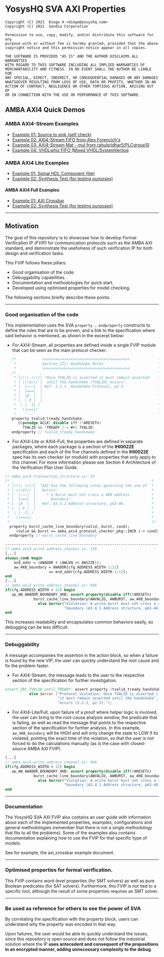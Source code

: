 # YosysHQ SVA AXI Properties

```
Copyright (C) 2021  Diego H <diego@yosyshq.com>
Copyright (C) 2021  Sandia Corporation

Permission to use, copy, modify, and/or distribute this software for any
purpose with or without fee is hereby granted, provided that the above
copyright notice and this permission notice appear in all copies.

THE SOFTWARE IS PROVIDED "AS IS" AND THE AUTHOR DISCLAIMS ALL WARRANTIES
WITH REGARD TO THIS SOFTWARE INCLUDING ALL IMPLIED WARRANTIES OF
MERCHANTABILITY AND FITNESS. IN NO EVENT SHALL THE AUTHOR BE LIABLE FOR
ANY SPECIAL, DIRECT, INDIRECT, OR CONSEQUENTIAL DAMAGES OR ANY DAMAGES
WHATSOEVER RESULTING FROM LOSS OF USE, DATA OR PROFITS, WHETHER IN AN
ACTION OF CONTRACT, NEGLIGENCE OR OTHER TORTIOUS ACTION, ARISING OUT OF
OR IN CONNECTION WITH THE USE OR PERFORMANCE OF THIS SOFTWARE.
```

## AMBA AXI4 Quick Demos

### AMBA AXI4-Stream Examples
* [Example 01: Source to sink (self check)](https://github.com/YosysHQ-GmbH/SVA-AXI4-FVIP/tree/main/AXI4_STREAM/examples/dd01_self_check)
* [Example 02: AXI4-Stream FIFO from Alex Forencich's](https://github.com/YosysHQ-GmbH/SVA-AXI4-FVIP/tree/main/AXI4_STREAM/examples/dd02_axis_fifo)
* [Example 03: AXI4-Stream Mat - mul from rahulsridhar5/PLCgroup10](https://github.com/YosysHQ-GmbH/SVA-AXI4-FVIP/tree/main/AXI4_STREAM/examples/dd03_mat_mul)
* [Example 04: VHDLwhiz FIFO (Mixed VHDL/SystemVerilog](https://github.com/YosysHQ-GmbH/SVA-AXI4-FVIP/tree/main/AXI4_STREAM/examples/dd04_axi_fifo_vhdlwiz)

### AMBA AXI4 Lite Examples
* [Example 01: Spinal HDL Component (lite)](https://github.com/YosysHQ-GmbH/SVA-AXI4-FVIP/tree/main/AXI4/examples/spinal_axi4_lite)
* [Example 02: Synthesis Test (for testing purposes)](https://github.com/YosysHQ-GmbH/SVA-AXI4-FVIP/tree/main/AXI4/examples/synthesis_test/axi4_lite)

#### AMBA AXI4 Full Examples
* [Example 01: AXI Crossbar](https://github.com/YosysHQ-GmbH/SVA-AXI4-FVIP/tree/main/AXI4/examples/axi_crossbar)
* [Example 02: Synthesis Test (for testing purposes)](https://github.com/YosysHQ-GmbH/SVA-AXI4-FVIP/tree/main/AXI4/examples/synthesis_test/axi4_full)

* * *

## Motivation

The goal of this repository is to showcase how to develop Formal Verification IP _(FVIP)_ for communication protocols such as the AMBA AXI standard, and demonstrate the usefulness of such verification IP for both design and verification tasks.

This FVIP follows these pillars:

- Good organisation of the code.
- Debuggability capabilities.
- Documentation and methodologies for quick start.
- Developed using optimised properties for model checking.

The following sections briefly describe these points.

* * *

### Good organisation of the code

This implementation uses the SVA `property` ... `endproperty` constructs to define the rules that are to be proven, and a link to the specification where said behavior is mentioned, as shown in the excerpt below:

* For AXI4-Stream, all properties are defined inside a single FVIP module that can be seen as the main protocol checker:
```verilog
   /*            ><><><><><><><><><><><><><><><><><><><><             *
    *            Section III: Handshake Rules.                        *
    *            ><><><><><><><><><><><><><><><><><><><><             */
   /* ,         ,                                                     * 
    * |\\\\ ////| "Once TVALID is asserted it must remain asserted    * 
    * | \\\V/// |  until the handshake (TVALID) occurs".              * 
    * |  |~~~|  | Ref: 2.2.1. Handshake Protocol, p2-3.               * 
    * |  |===|  |                                                     * 
    * |  |A  |  |                                                     * 
    * |  | X |  |                                                     * 
    *  \ |  I| /                                                      * 
    *   \|===|/                                                       * 
    *    '---'                                                        */
   property tvalid_tready_handshake;
      @(posedge ACLK) disable iff (!ARESETn)
        TVALID && !TREADY |-> ##1 TVALID;
   endproperty // tvalid_tready_handshake
```

* For AXI4-Lite or AXI4-Full, the properties are defined in separate packages, where each package is a section of the **IHI0022E** specification and each of the five channels defined in the  **IHI0022E** spec has its own checker (or module) with properties that only apply to this channel. For more information please see Section 6 Architecture of the Verification Plan User Guide.
```systemverilog
// amba_axi4_transaction_structure.sv: 53
/* ,         ,                                                     *  
 * |\\\\ ////|  "AXI has the following rules governing the use of  *  
 * | \\\V/// |   bursts:                                           *  
 * |  |~~~|  |     * a burst must not cross a 4KB address          *  
 * |  |===|  |       boundary".                                    *  
 * |  |A  |  |   Ref: A3.4.1 Address structure, pA3-46.            *  
 * |  | X |  |                                                     *  
 *  \ |  I| /                                                      *  
 *   \|===|/                                                       *  
 *    '---'                                                        */  
  property burst_cache_line_boundary(valid, burst, cond);  
     (valid && burst == amba_axi4_protocol_checker_pkg::INCR |-> cond);  
  endproperty // burst_cache_line_boundary

----------------------------------------------------------------------
// amba_axi4_write_address_channel.sv: 129
[...]
always_comb begin  
	end_addr = (AWADDR + (AWLEN << AWSIZE));  
    aw_4KB_boundary = AWADDR[cfg.ADDRESS_WIDTH-1:12] 
					== end_addr[cfg.ADDRESS_WIDTH-1:12];  
end
[...]
// amba_axi4_write_address_channel.sv: 946
if(cfg.ADDRESS_WIDTH > 12) begin  
   ap_AW_AWADDR_BOUNDARY_4KB: assert property(disable iff(!ARESETn) 
             burst_cache_line_boundary(AWVALID, AWBURST, aw_4KB_boundary))  
               else $error("Violation: A write burst must not cross a 4KB address", 
                           "boundary (A3.4.1 Address structure, pA3-46).");  
end
```

This increases readability and encapsulates common behaviors easily, so debugging can be less difficult.

* * *

### Debuggability

A message accompanies the assertion in the action block, so when a failure is found by the new VIP, the user can quickly understand the root cause and fix the problem faster.

* For AXI4-Stream, the message leads to the user to the respective section of the specification for further investigation.
```verilog
assert_SRC_TVALID_until_TREADY: assert property (tvalid_tready_handshake)
           else $error ("Protocol Violation: Once TVALID is asserted \ 
                        "it must remain asserted until the handshake",
						"occurs (2.2.1, p2-3).");
```

* For AXI4-Lite/Full, upon failure of a proof where helper logic is involved, the user can bring to the root-cause analysis window, the predicate that is failing, as well as read the message that points to the respective section of the specification for further analysis. In this example, `aw_4KB_boundary` will be HIGH and will only change the state to LOW if its violated, pointing the exact time of the violation, so that the user is not forced to do the calculations manually (as is the case with closed-source AMBA AXI FVIP).
```systemverilog
[...]
// amba_axi4_write_address_channel.sv: 946
if(cfg.ADDRESS_WIDTH > 12) begin  
   ap_AW_AWADDR_BOUNDARY_4KB: assert property(disable iff(!ARESETn) 
             burst_cache_line_boundary(AWVALID, AWBURST, aw_4KB_boundary))  
               else $error("Violation: A write burst must not cross a 4KB address", 
                           "boundary (A3.4.1 Address structure, pA3-46).");  
end
```

* * *

### Documentation

The YosysHQ SVA AXI FVIP also contains an user guide with information about each of the implemented properties, examples, configurations and general methodologies (remember that there is not a single methodology that fits to all the problems). Some of the examples also contains documentation explaining how to use the FVIP for that specific type of models.

See for example, the axi_crossbar example document.

* * *

### Optimised properties for formal verification.
This FVIP contains word-level properties (for SMT solvers) as well as pure Boolean predicates (for SAT solvers). Furthermore, this FVIP is not tied to a specific tool, although the result of some properties requires an SMT solver.

* * *

### Be used as reference for others to see the power of SVA
By correlating the specification with the property block, users can understand why the property was encoded in that way.

Upon failures, the user would be able to quickly understand the issues, since this repository is open source and does not follow the industrial solution where the IP **uses antecedent and consequent of the propositions in an encrypted manner, adding unnecessary complexity to the debug**.

